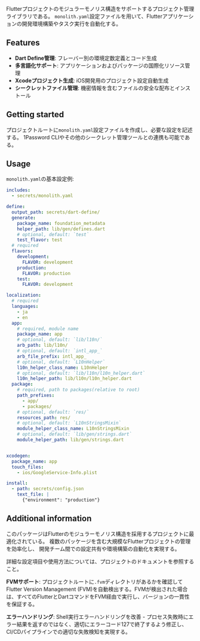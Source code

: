
Flutterプロジェクトのモジュラーモノリス構造をサポートするプロジェクト管理ライブラリである。
`monolith.yaml`設定ファイルを用いて、Flutterアプリケーションの開発環境構築やタスク実行を自動化する。

## Features

* **Dart Define管理**: フレーバー別の環境定数定義とコード生成
* **多言語化サポート**: アプリケーションおよびパッケージの国際化リソース管理
* **Xcodeプロジェクト生成**: iOS開発用のプロジェクト設定自動生成
* **シークレットファイル管理**: 機密情報を含むファイルの安全な配布とインストール

## Getting started

プロジェクトルートに`monolith.yaml`設定ファイルを作成し、必要な設定を記述する。
1Password CLIやその他のシークレット管理ツールとの連携も可能である。

## Usage

`monolith.yaml`の基本設定例:

```yaml
includes:
  - secrets/monolith.yaml

define:
  output_path: secrets/dart-define/
  generate:
    package_name: foundation_metadata
    helper_path: lib/gen/defines.dart
    # optional, default: `test`
    test_flavor: test
  # required
  flavors:
    development:
      FLAVOR: development
    production:
      FLAVOR: production
    test:
      FLAVOR: development

localization:
  # required
  languages:
    - ja
    - en
  app:
    # required, module name
    package_name: app
    # optional, default: `lib/l10n/`
    arb_path: lib/l10n/
    # optional, default: `intl_app_`
    arb_file_prefix: intl_app_
    # optional, default: `L10nHelper`
    l10n_helper_class_name: L10nHelper
    # optional, default: `lib/l10n/l10n_helper.dart`
    l10n_helper_path: lib/l10n/l10n_helper.dart
  package:
    # required, path to packages(relative to root)
    path_prefixes:
      - app/
      - packages/
    # optional, default: `res/`
    resources_path: res/
    # optional, default: `L10nStringsMixin`
    module_helper_class_name: L10nStringsMixin
    # optional, default: `lib/gen/strings.dart`
    module_helper_path: lib/gen/strings.dart


xcodegen:
  package_name: app
  touch_files:
    - ios/GoogleService-Info.plist

install:
  - path: secrets/config.json
    text_file: |
      {"environment": "production"}
```

## Additional information

このパッケージはFlutterのモジュラーモノリス構造を採用するプロジェクトに最適化されている。
複数のパッケージを含む大規模なFlutterプロジェクトの管理を効率化し、
開発チーム間での設定共有や環境構築の自動化を実現する。

詳細な設定項目や使用方法については、プロジェクトのドキュメントを参照すること。

**FVMサポート**: プロジェクトルートに`.fvm`ディレクトリがあるかを確認してFlutter Version Management (FVM)を自動検出する。FVMが検出された場合は、すべてのFlutterとDartコマンドをFVM経由で実行し、バージョンの一貫性を保証する。

**エラーハンドリング**: Shell実行エラーハンドリングを改善 - プロセス失敗時にエラー結果を返すのではなく、適切にエラーコード127で終了するよう修正し、CI/CDパイプラインでの適切な失敗検知を実現する。
